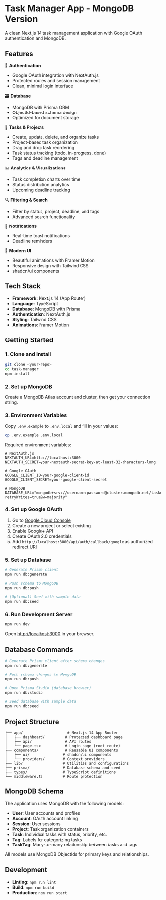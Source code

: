 # Task Manager App - MongoDB Version

A clean Next.js 14 task management application with Google OAuth authentication and MongoDB.

## Features

🔐 **Authentication**
- Google OAuth integration with NextAuth.js
- Protected routes and session management
- Clean, minimal login interface

🗃️ **Database**
- MongoDB with Prisma ORM
- ObjectId-based schema design
- Optimized for document storage

🧩 **Tasks & Projects**
- Create, update, delete, and organize tasks
- Project-based task organization
- Drag and drop task reordering
- Task status tracking (todo, in-progress, done)
- Tags and deadline management

📊 **Analytics & Visualizations**
- Task completion charts over time
- Status distribution analytics
- Upcoming deadline tracking

🔍 **Filtering & Search**
- Filter by status, project, deadline, and tags
- Advanced search functionality

🔔 **Notifications**
- Real-time toast notifications
- Deadline reminders

🎨 **Modern UI**
- Beautiful animations with Framer Motion
- Responsive design with Tailwind CSS
- shadcn/ui components

## Tech Stack

- **Framework**: Next.js 14 (App Router)
- **Language**: TypeScript
- **Database**: MongoDB with Prisma
- **Authentication**: NextAuth.js
- **Styling**: Tailwind CSS
- **Animations**: Framer Motion

## Getting Started

### 1. Clone and Install

```bash
git clone <your-repo>
cd task-manager
npm install
```

### 2. Set up MongoDB

Create a MongoDB Atlas account and cluster, then get your connection string.

### 3. Environment Variables

Copy `.env.example` to `.env.local` and fill in your values:

```bash
cp .env.example .env.local
```

Required environment variables:
```env
# NextAuth.js
NEXTAUTH_URL=http://localhost:3000
NEXTAUTH_SECRET=your-nextauth-secret-key-at-least-32-characters-long

# Google OAuth
GOOGLE_CLIENT_ID=your-google-client-id
GOOGLE_CLIENT_SECRET=your-google-client-secret

# MongoDB
DATABASE_URL="mongodb+srv://username:password@cluster.mongodb.net/taskmanager?retryWrites=true&w=majority"
```

### 4. Set up Google OAuth

1. Go to [Google Cloud Console](https://console.cloud.google.com/)
2. Create a new project or select existing
3. Enable Google+ API
4. Create OAuth 2.0 credentials
5. Add `http://localhost:3000/api/auth/callback/google` as authorized redirect URI

### 5. Set up Database

```bash
# Generate Prisma client
npm run db:generate

# Push schema to MongoDB
npm run db:push

# (Optional) Seed with sample data
npm run db:seed
```

### 6. Run Development Server

```bash
npm run dev
```

Open [http://localhost:3000](http://localhost:3000) in your browser.

## Database Commands

```bash
# Generate Prisma client after schema changes
npm run db:generate

# Push schema changes to MongoDB
npm run db:push

# Open Prisma Studio (database browser)
npm run db:studio

# Seed database with sample data
npm run db:seed
```

## Project Structure

```
├── app/                    # Next.js 14 App Router
│   ├── dashboard/         # Protected dashboard page
│   ├── api/               # API routes
│   └── page.tsx           # Login page (root route)
├── components/            # Reusable UI components
│   ├── ui/               # shadcn/ui components
│   └── providers/        # Context providers
├── lib/                  # Utilities and configurations
├── prisma/               # Database schema and seed
├── types/                # TypeScript definitions
└── middleware.ts         # Route protection
```

## MongoDB Schema

The application uses MongoDB with the following models:
- **User**: User accounts and profiles
- **Account**: OAuth account linking
- **Session**: User sessions
- **Project**: Task organization containers
- **Task**: Individual tasks with status, priority, etc.
- **Tag**: Labels for categorizing tasks
- **TaskTag**: Many-to-many relationship between tasks and tags

All models use MongoDB ObjectIds for primary keys and relationships.

## Development

- **Linting**: `npm run lint`
- **Build**: `npm run build`
- **Production**: `npm run start` 
